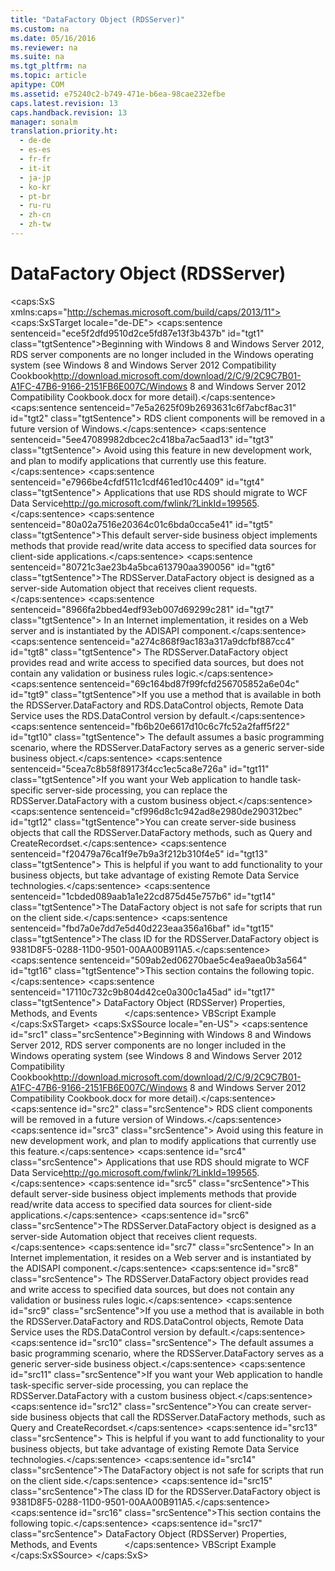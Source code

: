 ```yaml
---
title: "DataFactory Object (RDSServer)"
ms.custom: na
ms.date: 05/16/2016
ms.reviewer: na
ms.suite: na
ms.tgt_pltfrm: na
ms.topic: article
apitype: COM
ms.assetid: e75240c2-b749-471e-b6ea-98cae232efbe
caps.latest.revision: 13
caps.handback.revision: 13
manager: sonalm
translation.priority.ht: 
  - de-de
  - es-es
  - fr-fr
  - it-it
  - ja-jp
  - ko-kr
  - pt-br
  - ru-ru
  - zh-cn
  - zh-tw
---
```

# DataFactory Object (RDSServer)
<?xml version="1.0" encoding="utf-8"?>
<caps:SxS xmlns:caps="http://schemas.microsoft.com/build/caps/2013/11">
  <caps:SxSTarget locale="de-DE">
    <developerConceptualDocument xsi:schemaLocation="http://ddue.schemas.microsoft.com/authoring/2003/5 http://dduestorage.blob.core.windows.net/ddueschema/developer.xsd" xmlns="http://ddue.schemas.microsoft.com/authoring/2003/5" xmlns:xlink="http://www.w3.org/1999/xlink" xmlns:xsi="http://www.w3.org/2001/XMLSchema-instance">
      <introduction>
        <alert class="important">
          <para>
            <caps:sentence sentenceid="ece5f2dfd9510d2ce5fd87e13f3b437b" id="tgt1" class="tgtSentence">Beginning with Windows 8 and Windows Server 2012, RDS server components are no longer included in the Windows operating system (see Windows 8 and <externalLink><linkText>Windows Server 2012 Compatibility Cookbook</linkText><linkUri>http://download.microsoft.com/download/2/C/9/2C9C7B01-A1FC-47B6-9166-2151FB6E007C/Windows 8 and Windows Server 2012 Compatibility Cookbook.docx</linkUri></externalLink> for more detail).</caps:sentence>
            <caps:sentence sentenceid="7e5a2625f09b2693631c6f7abcf8ac31" id="tgt2" class="tgtSentence"> RDS client components will be removed in a future version of Windows.</caps:sentence>
            <caps:sentence sentenceid="5ee47089982dbcec2c418ba7ac5aad13" id="tgt3" class="tgtSentence"> Avoid using this feature in new development work, and plan to modify applications that currently use this feature.</caps:sentence>
            <caps:sentence sentenceid="e7966be4cfdf511c1cdf461ed10c4409" id="tgt4" class="tgtSentence"> Applications that use RDS should migrate to <externalLink><linkText>WCF Data Service</linkText><linkUri>http://go.microsoft.com/fwlink/?LinkId=199565</linkUri></externalLink>.</caps:sentence>
          </para>
        </alert>
        <para>
          <caps:sentence sentenceid="80a02a7516e20364c01c6bda0cca5e41" id="tgt5" class="tgtSentence">This default server-side business object implements methods that provide read/write data access to specified data sources for client-side applications.</caps:sentence>
        </para>
        <para>
          <caps:sentence sentenceid="80721c3ae23b4a5bca613790aa390056" id="tgt6" class="tgtSentence">The <legacyBold>RDSServer.DataFactory</legacyBold> object is designed as a server-side Automation object that receives client requests.</caps:sentence>
          <caps:sentence sentenceid="8966fa2bbed4edf93eb007d69299c281" id="tgt7" class="tgtSentence"> In an Internet implementation, it resides on a Web server and is instantiated by the ADISAPI component.</caps:sentence>
          <caps:sentence sentenceid="a274c868f9ac183a317a9dcfbf887cc4" id="tgt8" class="tgtSentence"> The <legacyBold>RDSServer.DataFactory</legacyBold> object provides read and write access to specified data sources, but does not contain any validation or business rules logic.</caps:sentence>
        </para>
        <para>
          <caps:sentence sentenceid="69c164bd87f99fcfd256705852a6e04c" id="tgt9" class="tgtSentence">If you use a method that is available in both the <legacyBold>RDSServer.DataFactory</legacyBold> and <legacyLink xlink:href="d85ea4fc-451c-436e-97b8-58f92b149dd0">RDS.DataControl</legacyLink> objects, Remote Data Service uses the <legacyBold>RDS.DataControl</legacyBold> version by default.</caps:sentence>
          <caps:sentence sentenceid="fb6b20e6617d10c6c7fc52a2faff5f22" id="tgt10" class="tgtSentence"> The default assumes a basic programming scenario, where the <legacyBold>RDSServer.DataFactory</legacyBold> serves as a generic server-side business object.</caps:sentence>
        </para>
        <para>
          <caps:sentence sentenceid="5cea7c8b58f89173f4cc1ec5ca8e726a" id="tgt11" class="tgtSentence">If you want your Web application to handle task-specific server-side processing, you can replace the <legacyBold>RDSServer.DataFactory</legacyBold> with a custom business object.</caps:sentence>
        </para>
        <para>
          <caps:sentence sentenceid="cf996d8c1c942ad8e2980de290312bec" id="tgt12" class="tgtSentence">You can create server-side business objects that call the <legacyBold>RDSServer.DataFactory</legacyBold> methods, such as <legacyLink xlink:href="20f2480f-3758-405d-a379-05a0dce74796">Query</legacyLink> and <legacyLink xlink:href="6840b1e5-c04d-4d3e-9dcc-42128c83492f">CreateRecordset</legacyLink>.</caps:sentence>
          <caps:sentence sentenceid="f20479a76ca1f9e7b9a3f212b310f4e5" id="tgt13" class="tgtSentence"> This is helpful if you want to add functionality to your business objects, but take advantage of existing Remote Data Service technologies.</caps:sentence>
        </para>
        <para>
          <caps:sentence sentenceid="1cbded089aab1a1e22cd875d45e757b6" id="tgt14" class="tgtSentence">The <unmanagedCodeEntityReference>DataFactory</unmanagedCodeEntityReference> object is not safe for scripts that run on the client side.</caps:sentence>
        </para>
        <para>
          <caps:sentence sentenceid="fbd7a0e7dd7e5d40d223eaa356a16baf" id="tgt15" class="tgtSentence">The class ID for the <legacyBold>RDSServer.DataFactory</legacyBold> object is 9381D8F5-0288-11D0-9501-00AA00B911A5.</caps:sentence>
        </para>
        <para>
          <caps:sentence sentenceid="509ab2ed06270bae5c4ea9aea0b3a564" id="tgt16" class="tgtSentence">This section contains the following topic.</caps:sentence>
        </para>
        <list class="bullet">
          <listItem>
            <para>
              <caps:sentence sentenceid="17110c732c9b804d42ce0a300c1a45ad" id="tgt17" class="tgtSentence">
                <legacyLink xlink:href="36a1f49b-91f4-44f4-b6e2-52fc7ed06d7e">DataFactory Object (RDSServer) Properties, Methods, and Events</legacyLink>           </caps:sentence>
            </para>
          </listItem>
        </list>
      </introduction>
      <relatedTopics>
        <link xlink:href="b4e2844a-120a-4513-860b-f1b6e4b5dda4">VBScript Example</link>
      </relatedTopics>
    </developerConceptualDocument>
  </caps:SxSTarget>
  <caps:SxSSource locale="en-US">
    <developerConceptualDocument xsi:schemaLocation="http://ddue.schemas.microsoft.com/authoring/2003/5 http://dduestorage.blob.core.windows.net/ddueschema/developer.xsd" xmlns="http://ddue.schemas.microsoft.com/authoring/2003/5" xmlns:xlink="http://www.w3.org/1999/xlink" xmlns:xsi="http://www.w3.org/2001/XMLSchema-instance">
      <introduction>
        <alert class="important">
          <para>
            <caps:sentence id="src1" class="srcSentence">Beginning with Windows 8 and Windows Server 2012, RDS server components are no longer included in the Windows operating system (see Windows 8 and <externalLink><linkText>Windows Server 2012 Compatibility Cookbook</linkText><linkUri>http://download.microsoft.com/download/2/C/9/2C9C7B01-A1FC-47B6-9166-2151FB6E007C/Windows 8 and Windows Server 2012 Compatibility Cookbook.docx</linkUri></externalLink> for more detail).</caps:sentence>
            <caps:sentence id="src2" class="srcSentence"> RDS client components will be removed in a future version of Windows.</caps:sentence>
            <caps:sentence id="src3" class="srcSentence"> Avoid using this feature in new development work, and plan to modify applications that currently use this feature.</caps:sentence>
            <caps:sentence id="src4" class="srcSentence"> Applications that use RDS should migrate to <externalLink><linkText>WCF Data Service</linkText><linkUri>http://go.microsoft.com/fwlink/?LinkId=199565</linkUri></externalLink>.</caps:sentence>
          </para>
        </alert>
        <para>
          <caps:sentence id="src5" class="srcSentence">This default server-side business object implements methods that provide read/write data access to specified data sources for client-side applications.</caps:sentence>
        </para>
        <para>
          <caps:sentence id="src6" class="srcSentence">The <legacyBold>RDSServer.DataFactory</legacyBold> object is designed as a server-side Automation object that receives client requests.</caps:sentence>
          <caps:sentence id="src7" class="srcSentence"> In an Internet implementation, it resides on a Web server and is instantiated by the ADISAPI component.</caps:sentence>
          <caps:sentence id="src8" class="srcSentence"> The <legacyBold>RDSServer.DataFactory</legacyBold> object provides read and write access to specified data sources, but does not contain any validation or business rules logic.</caps:sentence>
        </para>
        <para>
          <caps:sentence id="src9" class="srcSentence">If you use a method that is available in both the <legacyBold>RDSServer.DataFactory</legacyBold> and <legacyLink xlink:href="d85ea4fc-451c-436e-97b8-58f92b149dd0">RDS.DataControl</legacyLink> objects, Remote Data Service uses the <legacyBold>RDS.DataControl</legacyBold> version by default.</caps:sentence>
          <caps:sentence id="src10" class="srcSentence"> The default assumes a basic programming scenario, where the <legacyBold>RDSServer.DataFactory</legacyBold> serves as a generic server-side business object.</caps:sentence>
        </para>
        <para>
          <caps:sentence id="src11" class="srcSentence">If you want your Web application to handle task-specific server-side processing, you can replace the <legacyBold>RDSServer.DataFactory</legacyBold> with a custom business object.</caps:sentence>
        </para>
        <para>
          <caps:sentence id="src12" class="srcSentence">You can create server-side business objects that call the <legacyBold>RDSServer.DataFactory</legacyBold> methods, such as <legacyLink xlink:href="20f2480f-3758-405d-a379-05a0dce74796">Query</legacyLink> and <legacyLink xlink:href="6840b1e5-c04d-4d3e-9dcc-42128c83492f">CreateRecordset</legacyLink>.</caps:sentence>
          <caps:sentence id="src13" class="srcSentence"> This is helpful if you want to add functionality to your business objects, but take advantage of existing Remote Data Service technologies.</caps:sentence>
        </para>
        <para>
          <caps:sentence id="src14" class="srcSentence">The <unmanagedCodeEntityReference>DataFactory</unmanagedCodeEntityReference> object is not safe for scripts that run on the client side.</caps:sentence>
        </para>
        <para>
          <caps:sentence id="src15" class="srcSentence">The class ID for the <legacyBold>RDSServer.DataFactory</legacyBold> object is 9381D8F5-0288-11D0-9501-00AA00B911A5.</caps:sentence>
        </para>
        <para>
          <caps:sentence id="src16" class="srcSentence">This section contains the following topic.</caps:sentence>
        </para>
        <list class="bullet">
          <listItem>
            <para>
              <caps:sentence id="src17" class="srcSentence">
                <legacyLink xlink:href="36a1f49b-91f4-44f4-b6e2-52fc7ed06d7e">DataFactory Object (RDSServer) Properties, Methods, and Events</legacyLink>           </caps:sentence>
            </para>
          </listItem>
        </list>
      </introduction>
      <relatedTopics>
        <link xlink:href="b4e2844a-120a-4513-860b-f1b6e4b5dda4">VBScript Example</link>
      </relatedTopics>
    </developerConceptualDocument>
  </caps:SxSSource>
</caps:SxS>